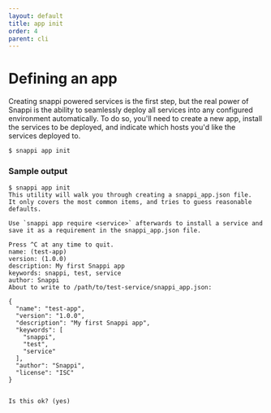```yaml
---
layout: default
title: app init
order: 4
parent: cli
---
```


# Defining an app

Creating snappi powered services is the first step, but the real power of Snappi is the ability to seamlessly deploy 
all services into any configured environment automatically. To do so, you'll need to create a new app, install the 
services to be deployed, and indicate which hosts you'd like the services deployed to.

```
$ snappi app init
```

### Sample output
```
$ snappi app init
This utility will walk you through creating a snappi_app.json file.
It only covers the most common items, and tries to guess reasonable defaults.

Use `snappi app require <service>` afterwards to install a service and
save it as a requirement in the snappi_app.json file. 

Press ^C at any time to quit.
name: (test-app) 
version: (1.0.0) 
description: My first Snappi app
keywords: snappi, test, service
author: Snappi
About to write to /path/to/test-service/snappi_app.json:

{
  "name": "test-app",
  "version": "1.0.0",
  "description": "My first Snappi app",
  "keywords": [
    "snappi",
    "test",
    "service"
  ],
  "author": "Snappi",
  "license": "ISC"
}


Is this ok? (yes)
```